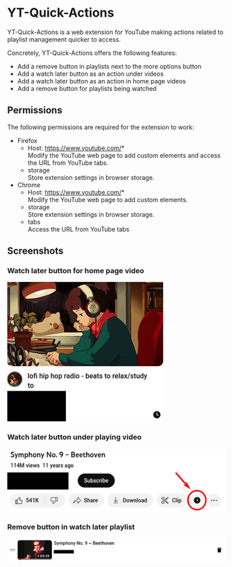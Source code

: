 # YT-Quick-Actions

YT-Quick-Actions is a web extension for YouTube making actions related to playlist management quicker
to access.

Concretely, YT-Quick-Actions offers the following features:

- Add a remove button in playlists next to the more options button
- Add a watch later button as an action under videos
- Add a watch later button as an action in home page videos
- Add a remove button for playlists being watched

## Permissions

The following permissions are required for the extension to work:

- Firefox
    - Host: https://www.youtube.com/*
      <br>Modify the YouTube web page to add custom elements and access the URL from YouTube tabs.
    - storage
      <br>Store extension settings in browser storage.
- Chrome
    - Host: https://www.youtube.com/*
      <br>Modify the YouTube web page to add custom elements.
    - storage
      <br>Store extension settings in browser storage.
    - tabs
      <br>Access the URL from YouTube tabs

## Screenshots

### Watch later button for home page video

![Home page watch later button](documentation/images/home_page_sample.png "Home page watch later button")

### Watch later button under playing video

![Watch later button under playing video](documentation/images/video_watch_later_sample.png "Watch later button under playing video")

### Remove button in watch later playlist

![Remove button in watch later playlist](documentation/images/watch_later_remove_sample.png "Remove button in watch later playlist")
